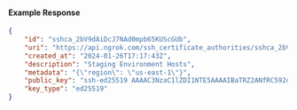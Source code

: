 <!-- Code generated for API Clients. DO NOT EDIT. -->

#### Example Response

```json
{
	"id": "sshca_2bV9dAiDcJ7NAd0mpb65KUScGUb",
	"uri": "https://api.ngrok.com/ssh_certificate_authorities/sshca_2bV9dAiDcJ7NAd0mpb65KUScGUb",
	"created_at": "2024-01-26T17:17:43Z",
	"description": "Staging Environment Hosts",
	"metadata": "{\"region\": \"us-east-1\"}",
	"public_key": "ssh-ed25519 AAAAC3NzaC1lZDI1NTE5AAAAIBaTRZ2ANfRC592dClw4NUt8HHNMX3utGg7hco1l983F",
	"key_type": "ed25519"
}
```
